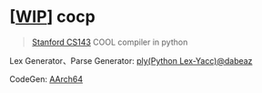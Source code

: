 # [[WIP](https://github.com/tingwei628/cocp/projects/1)] cocp
> [Stanford CS143](https://web.stanford.edu/class/cs143/) COOL compiler in python

Lex Generator、Parse Generator: [ply(Python Lex-Yacc)@dabeaz](https://github.com/dabeaz/ply)

CodeGen: [AArch64](https://en.wikipedia.org/wiki/AArch64)
